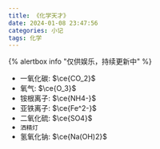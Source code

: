 ```yaml
---
title: 《化学天才》
date: 2024-01-08 23:47:56
categories: 小记
tags: 化学
---
```


{% alertbox info "仅供娱乐，持续更新中" %}

<!-- MathJax -->
<script async src="https://polyfill.io/v3/polyfill.min.js?features=es6"></script>
<script id="MathJax-script" async src="https://cdn.jsdelivr.net/npm/mathjax@3/es5/tex-mml-chtml.js"></script>


- 一氧化碳: $\ce{CO_2}$
- 氧气: $\ce{O_3}$
- 铵根离子: $\ce{NH4-}$
- 亚铁离子: $\ce{Fe^2-}$
- 二氧化硫: $\ce{SO4}$
- `洒精灯`
- 氢氧化钠: $\ce{Na(OH)2}$

